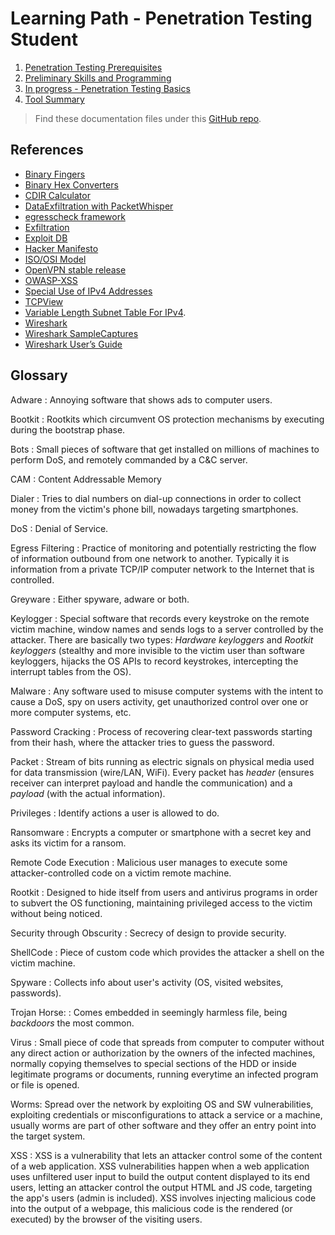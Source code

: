 # Learning Path - Penetration Testing Student


1. [Penetration Testing Prerequisites](eJPT/1of3-penetration-testing-prerequisites.md)
2. [Preliminary Skills and Programming](eJPT/2of3-preliminary-skills-and-programming.md)
3. [In progress - Penetration Testing Basics](eJPT/3of3-penetration-testing-basics.md)
4. [Tool Summary](eJPT/tool-summary.md)

<!--
To do:
- [ ] Make a tool list
- [ ] Link in 'notes' section (under this repo/website)
-->

> Find these documentation files under this [GitHub repo](https://github.com/fer/fer).

## References

- [Binary Fingers](https://www.mathsisfun.com/numbers/binary-count-fingers.html)
- [Binary Hex Converters](https://www.binaryhexconverter.com/)
- [CDIR Calculator](https://www.subnet-calculator.com/cidr.php)
- [DataExfiltration with PacketWhisper](https://github.com/TryCatchHCF/PacketWhisper)
- [egresscheck framework](https://github.com/stufus/egresscheck-framework)
- [Exfiltration](https://attack.mitre.org/tactics/TA0010/)
- [Exploit DB](https://www.exploit-db.com/google-hacking-database)
- [Hacker Manifesto](http://phrack.org/iss3.html)
- [ISO/OSI Model](https://docs.microsoft.com/en-US/windows-hardware/drivers/network/windows-network-architecture-and-the-osi-model)
- [OpenVPN stable release](https://build.openvpn.net/downloads/releases/latest/)
- [OWASP-XSS](https://owasp.org/www-community/attacks/xss/)
- [Special Use of IPv4 Addresses](https://datatracker.ietf.org/doc/html/rfc5735)
- [TCPView](https://docs.microsoft.com/en-us/sysinternals/downloads/tcpview)
- [Variable Length Subnet Table For IPv4](https://datatracker.ietf.org/doc/html/rfc1878).
- [Wireshark](https://www.wireshark.org/)
- [Wireshark SampleCaptures](https://wiki.wireshark.org/SampleCaptures)
- [Wireshark User’s Guide](https://www.wireshark.org/docs/wsug_html_chunked/)

## Glossary

<!--
- White hat hacker
- Black hat hacker
  -  Crackers
- User
- Malicious user
- Root/Administrator
-->

Adware
: Annoying software that shows ads to computer users.

Bootkit
: Rootkits which circumvent OS protection mechanisms by executing during the bootstrap phase.

Bots
: Small pieces of software that get installed on millions of machines to perform DoS, and remotely commanded by a C&C server.

CAM
: Content Addressable Memory

Dialer
: Tries to dial numbers on dial-up connections in order to collect money from the victim's phone bill, nowadays targeting smartphones.

DoS
: Denial of Service.

Egress Filtering
: Practice of monitoring and potentially restricting the flow of information outbound from one network to another. Typically it is information from a private TCP/IP computer network to the Internet that is controlled.

Greyware
: Either spyware, adware or both.

Keylogger
: Special software that records every keystroke on the remote victim machine, window names and sends logs to a server controlled by the attacker. There are basically two types: *Hardware keyloggers* and *Rootkit keyloggers* (stealthy and more invisible to the victim user than software keyloggers, hijacks the OS APIs to record keystrokes, intercepting the interrupt tables from the OS).

Malware
: Any software used to misuse computer systems with the intent to cause a DoS, spy on users activity, get unauthorized control over one or more computer systems, etc.

Password Cracking
: Process of recovering clear-text passwords starting from their hash, where the attacker tries to guess the password.

Packet
: Stream of bits running as electric signals on physical media used for data transmission (wire/LAN, WiFi). Every packet has *header* (ensures receiver can interpret payload and handle the communication) and a *payload* (with the actual information).

Privileges
: Identify actions a user is allowed to do.

Ransomware
: Encrypts a computer or smartphone with a secret key and asks its victim for a ransom.

Remote Code Execution
: Malicious user manages to execute some attacker-controlled code on a victim remote machine.

Rootkit
: Designed to hide itself from users and antivirus programs in order to subvert the OS functioning, maintaining privileged access to the victim without being noticed.

Security through Obscurity
: Secrecy of design to provide security.

ShellCode
: Piece of custom code which provides the attacker a shell on the victim machine.

Spyware
: Collects info about user's activity (OS, visited websites, passwords).

Trojan Horse:
: Comes embedded in seemingly harmless file, being _backdoors_ the most common.

Virus
: Small piece of code that spreads from computer to computer without any direct action or authorization by the owners of the infected machines, normally copying themselves to special sections of the HDD or inside legitimate programs or documents, running everytime an infected program or file is opened.

Worms:
Spread over the network by exploiting OS and SW vulnerabilities, exploiting credentials or misconfigurations to attack a service or a machine, usually worms are part of other software and they offer an entry point into the target system.

XSS
: XSS is a vulnerability that lets an attacker control some of the content of a web application. XSS vulnerabilities happen when a web application uses unfiltered user input to build the output content displayed to its end users, letting an attacker control the output HTML and JS code, targeting the app's users (admin is included). XSS involves injecting malicious code into the output of a webpage, this malicious code is the rendered (or executed) by the browser of the visiting users.